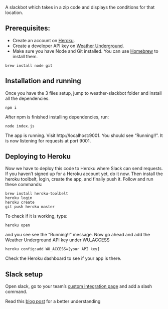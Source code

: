A slackbot which takes in a zip code and displays the conditions for that location.

## Prerequisites:
* Create an account on [Heroku](https://signup.heroku.com/).
* Create a developer API key on [Weather Underground](http://api.wunderground.com/api).
* Make sure you have Node and Git installed. You can use [Homebrew](http://brew.sh/) to install them.

```
brew install node git
```

## Installation and running
Once you have the 3 files setup, jump to weather-slackbot folder and install all the dependencies.

```
npm i
```

After npm is finished installing dependencies, run:

```
node index.js
```

The app is running. Visit http://localhost:9001. You should see “Running!!”. It is now listening for requests at port 9001.


## Deploying to Heroku
Now we have to deploy this code to Heroku where Slack can send requests. If you haven’t signed up for a Heroku account yet, do it now. Then install the heroku toolbelt, login, create the app, and finally push it. Follow and run these commands:

```
brew install heroku-toolbelt
heroku login
heroku create
git push heroku master
```
To check if it is working, type:

```
heroku open
```
and you see see the “Running!!” message. Now go ahead and add the Weather Underground API key under WU_ACCESS
```
heroku config:add WU_ACCESS=[your API key]
```
Check the Heroku dashboard to see if your app is there.

## Slack setup
Open slack, go to your team’s [custom integration page](https://my.slack.com/services/new/slash-commands) and add a slash command.

Read this [blog post](http://www.yravi.com) for a better understanding
